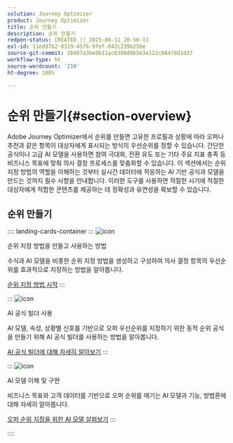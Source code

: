 ```yaml
---
solution: Journey Optimizer
product: Journey Optimizer
title: 순위 만들기
description: 순위 만들기
redpen-status: CREATED_||_2025-08-11_20-56-11
exl-id: 11edd7b2-0319-4576-9fef-042c239b25be
source-git-commit: 2b907a3be8b11ac6308d0b563e122c88478d1d37
workflow-type: ht
source-wordcount: '210'
ht-degree: 100%

---
```


# 순위 만들기{#section-overview}

Adobe Journey Optimizer에서 순위를 만들면 고유한 프로필과 상황에 따라 오퍼나 추천과 같은 항목이 대상자에게 표시되는 방식의 우선순위를 정할 수 있습니다. 간단한 공식이나 고급 AI 모델을 사용하면 참여 극대화, 전환 유도 또는 기타 주요 지표 충족 등 비즈니스 목표에 맞춰 의사 결정 프로세스를 맞춤화할 수 있습니다. 이 섹션에서는 순위 지정 방법의 역할을 이해하는 것부터 실시간 데이터에 적응하는 AI 기반 공식과 모델을 만드는 것까지 필수 사항을 안내합니다. 이러한 도구를 사용하면 적절한 시기에 적절한 대상자에게 적합한 콘텐츠를 제공하는 데 정확성과 유연성을 확보할 수 있습니다.

## 순위 만들기

:::: landing-cards-container
:::
![icon](https://cdn.experienceleague.adobe.com/icons/circle-play.svg?lang=ko)

순위 지정 방법을 만들고 사용하는 방법

수식과 AI 모델을 비롯한 순위 지정 방법을 생성하고 구성하여 의사 결정 항목의 우선순위를 효과적으로 지정하는 방법을 알아봅니다.

[순위 지정 방법 시작](../using/experience-decisioning/ranking/ranking.md)
:::

:::
![icon](https://cdn.experienceleague.adobe.com/icons/gear.svg?lang=ko)

AI 공식 빌더 사용

AI 모델, 속성, 상황별 신호를 기반으로 오퍼 우선순위를 지정하기 위한 동적 순위 공식을 만들기 위해 AI 공식 빌더를 사용하는 방법을 알아봅니다.

[AI 공식 빌더에 대해 자세히 알아보기](../using/experience-decisioning/ranking/ranking-formulas.md)
:::

:::
![icon](https://cdn.experienceleague.adobe.com/icons/book.svg?lang=ko)

AI 모델 이해 및 구현

비즈니스 목표와 고객 데이터를 기반으로 오퍼 순위를 매기는 AI 모델과 기능, 방법론에 대해 자세히 알아봅니다.

[오퍼 순위 지정을 위한 AI 모델 살펴보기](experience-decisioning-ai-models-landing-page.md)
:::

::::
